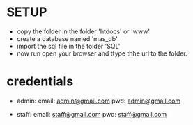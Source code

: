 # SETUP 

- copy the folder in the folder 'htdocs' or 'www'
- create a database named 'mas_db'
- import the sql file in the folder 'SQL'
- now run open your browser and ttype thhe url to the folder.

# credentials

- admin:
	email: admin@gmail.com
	pwd: admin@gmail.com

- staff: 
	email: staff@gmail.com
	pwd: staff@gmail.com